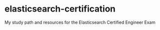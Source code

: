 # elasticsearch-certification
My study path and resources for the Elasticsearch Certified Engineer Exam

